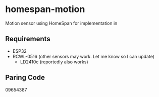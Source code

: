# homespan-motion
Motion sensor using HomeSpan for implementation in 

## Requirements
- ESP32
- RCWL-0516 (other sensors may work. Let me know so I can update)
    - LD2410c (reportedly also works)

## Paring Code
09654387
